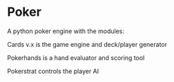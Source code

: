 Poker
=====

A python poker engine with the modules:

Cards v.x is the game engine and deck/player generator

Pokerhands is a hand evaluator and scoring tool

Pokerstrat controls the player AI

